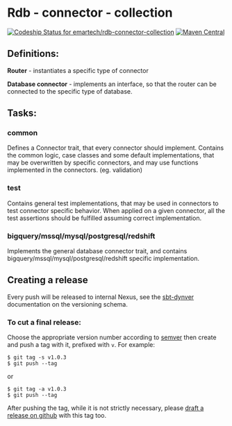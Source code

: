 # Rdb - connector - collection

[ ![Codeship Status for emartech/rdb-connector-collection](https://app.codeship.com/projects/bda87020-b021-0136-2e3a-02cacefff18b/status?branch=master)](https://app.codeship.com/projects/310361) [![Maven Central](https://img.shields.io/maven-central/v/com.emarsys/rdb-connector-redshift_2.12.svg?label=Maven%20Central)](https://search.maven.org/search?q=g:%22com.emarsys%22%20AND%20a:%22rdb-connector-redshift_2.12%22)

## Definitions:

**Router** - instantiates a specific type of connector
 
**Database connector** - implements an interface, so that the router can be connected to the specific type of database.

## Tasks:

### common

Defines a Connector trait, that every connector should implement. Contains the common logic, case classes and some default implementations, that may be overwritten by specific connectors, and may use functions implemented in the connectors. (eg. validation)

### test

Contains general test implementations, that may be used in connectors to test connector specific behavior. When applied on a given connector, all the test assertions should be fulfilled assuming correct implementation.

### bigquery/mssql/mysql/postgresql/redshift

Implements the general database connector trait, and contains bigquery/mssql/mysql/postgresql/redshift
 specific implementation.

## Creating a release

Every push will be released to internal Nexus, see the [sbt-dynver] documentation on the versioning schema.

### To cut a final release:

Choose the appropriate version number according to [semver] then create and push a tag with it, prefixed with `v`.
For example:
```
$ git tag -s v1.0.3
$ git push --tag
```
or
```
$ git tag -a v1.0.3
$ git push --tag
```
After pushing the tag, while it is not strictly necessary, please [draft a release on github] with this tag too.

[sbt-dynver]: https://github.com/dwijnand/sbt-dynver
[semver]: https://semver.org
[draft a release on github]: https://github.com/emartech/db-router-client/releases/new
